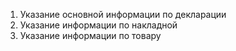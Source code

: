 1. Указание основной информации по декларации
2. Указание информации по накладной
3. Указание информации по товару